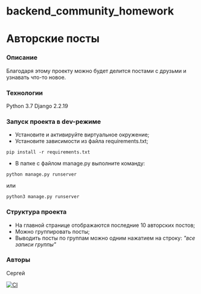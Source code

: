 # backend_community_homework

# Авторские посты
### Описание
Благодаря этому проекту можно будет делится постами с друзьми и узнавать что-то новое.
### Технологии
Python 3.7
Django 2.2.19
### Запуск проекта в dev-режиме
- Установите и активируйте виртуальное окружение;
- Установите зависимости из файла requirements.txt;
```
pip install -r requirements.txt
``` 
- В папке с файлом manage.py выполните команду:
```
python manage.py runserver
```
или
```
python3 manage.py runserver
```
### Структура проекта
- На главной странице отображаются последние 10 авторских постов;
- Можно группировать посты;
- Выводить посты по группам можно одним нажатием на строку:
_"все записи группы"_

### Авторы
Сергей

[![CI](https://github.com/yandex-praktikum/hw02_community/actions/workflows/python-app.yml/badge.svg?branch=master)](https://github.com/SergeyNikAl/hw05_final/actions/workflows/python-app.yml)
